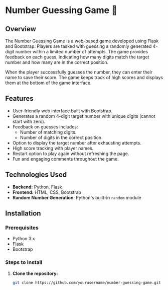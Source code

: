 # Number Guessing Game 🎉

## Overview

The Number Guessing Game is a web-based game developed using Flask and Bootstrap. Players are tasked with guessing a randomly generated 4-digit number within a limited number of attempts. The game provides feedback on each guess, indicating how many digits match the target number and how many are in the correct position. 

When the player successfully guesses the number, they can enter their name to save their score. The game keeps track of high scores and displays them at the bottom of the game interface.

## Features

- User-friendly web interface built with Bootstrap.
- Generates a random 4-digit target number with unique digits (cannot start with zero).
- Feedback on guesses includes:
  - Number of matching digits.
  - Number of digits in the correct position.
- Option to display the target number after exhausting attempts.
- High score tracking with player names.
- Restart option to play again without refreshing the page.
- Fun and engaging comments throughout the game.

## Technologies Used

- **Backend:** Python, Flask
- **Frontend:** HTML, CSS, Bootstrap
- **Random Number Generation**: Python's built-in `random` module

## Installation

### Prerequisites

- Python 3.x
- Flask
- Bootstrap

### Steps to Install

1. **Clone the repository:**
   ```bash
   git clone https://github.com/yourusername/number-guessing-game.git

